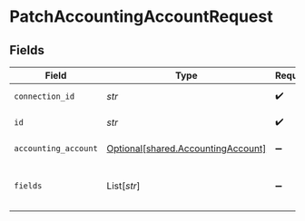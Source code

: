 # PatchAccountingAccountRequest


## Fields

| Field                                                                          | Type                                                                           | Required                                                                       | Description                                                                    |
| ------------------------------------------------------------------------------ | ------------------------------------------------------------------------------ | ------------------------------------------------------------------------------ | ------------------------------------------------------------------------------ |
| `connection_id`                                                                | *str*                                                                          | :heavy_check_mark:                                                             | ID of the connection                                                           |
| `id`                                                                           | *str*                                                                          | :heavy_check_mark:                                                             | ID of the Account                                                              |
| `accounting_account`                                                           | [Optional[shared.AccountingAccount]](../../models/shared/accountingaccount.md) | :heavy_minus_sign:                                                             | Chart of accounts                                                              |
| `fields`                                                                       | List[*str*]                                                                    | :heavy_minus_sign:                                                             | Comma-delimited fields to return                                               |